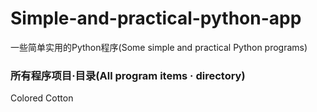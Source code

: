 # Simple-and-practical-python-app
一些简单实用的Python程序(Some simple and practical Python programs)


### 所有程序项目·目录(All program items · directory)

Colored Cotton
